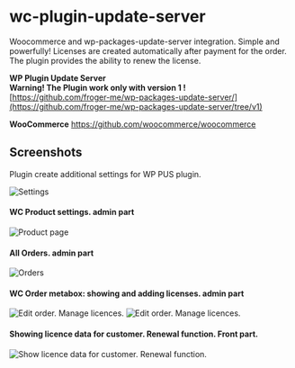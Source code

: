# wc-plugin-update-server
Woocommerce and wp-packages-update-server integration.
Simple and powerfully!
Licenses are created automatically after payment for the order. The plugin provides the ability to renew the license.

**WP Plugin Update Server**  
**Warning! The Plugin work only with version 1 !**  
[https://github.com/froger-me/wp-packages-update-server/](https://github.com/froger-me/wp-packages-update-server/tree/v1)

**WooCommerce**
https://github.com/woocommerce/woocommerce

## Screenshots

Plugin create additional settings for WP PUS plugin.

![Settings](https://i.imgur.com/HcgLhFD.jpeg)

#### WC Product settings. admin part
![Product page](https://i.imgur.com/Lyh0gBe.jpeg)

#### All Orders. admin part
![Orders](https://i.imgur.com/fcjMlHz.jpeg)

#### WC Order metabox: showing and adding licenses. admin part
![Edit order. Manage licences.](https://i.imgur.com/yzJwLdg.jpeg)
![Edit order. Manage licences.](https://i.imgur.com/WsSJZ3Y.jpeg)

#### Showing licence data for customer. Renewal function. Front part.
![Show licence data for customer. Renewal function.](https://i.imgur.com/wLHvu7D.jpeg)
